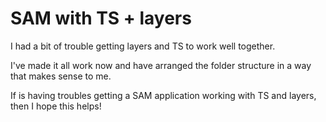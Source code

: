# SAM with TS + layers

I had a bit of trouble getting layers and TS to work well together.

I've made it all work now and have arranged the folder structure in a way that makes sense to me.

If is having troubles getting a SAM application working with TS and layers, then I hope this helps!
